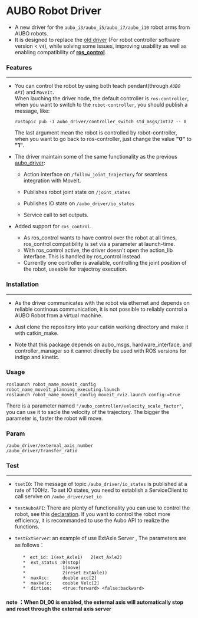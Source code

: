 # AUBO Robot Driver

* A new driver for the `aubo_i3/aubo_i5/aubo_i7/aubo_i10` robot arms from AUBO robots. <br>
* It is designed to replace the [old driver](https://github.com/auboliuxin/aubo_robot/tree/master/aubo_driver) (For robot controller software version < `V4`), while solving some issues, improving usability as well as enabling compatibility of [**ros_control**](http://wiki.ros.org/ros_control).
  
### Features
___

* You can control the robot by using both teach pendant(through *`AUBO API`*) and `MoveIt`.<br>
  When lauching the driver node, the default controller is `ros-controller`, when you want to switch to the `robot-controller`, you should publish a message, like:<br> 
  ```
  rostopic pub -1 aubo_driver/controller_switch std_msgs/Int32 -- 0
  ```
  The last argument mean the robot is controlled by robot-controller, when you want to go back to ros-controller, just change the value **"0"** to **"1"**.

* The driver maintain some of the same functionality as the previous [aubo_driver](https://github.com/auboliuxin/aubo_robot):

	* Action interface on `/follow_joint_trajectory` for seamless integration with MoveIt.

	* Publishes robot joint state on `/joint_states`

	* Publishes IO state on `/aubo_driver/io_states`

	* Service call to set outputs.

* Added support for `ros_control`.

	* As ros_control wants to have control over the robot at all times, ros_control compatibility is set via a parameter at launch-time.
	* With ros_control active, the driver doesn't open the action_lib interface. This is handled by ros_control instead.
	* Currently one controller is available, controlling the joint position of the robot, useable for trajectroy execution.

### Installation
---
* As the driver communicates with the robot via ethernet and depends on reliable continous communication, it is not possible to reliably control a AUBO Robot from a virtual machine.

* Just clone the repository into your catkin working directory and make it with catkin_make.

* Note that this package depends on aubo_msgs, hardware_interface, and controller_manager so it cannot directly be used with ROS versions for indigo and kinetic.

### Usage

```
roslaunch robot_name_moveit_config robot_name_moveit_planning_executing.launch
roslaunch robot_name_moveit_config moveit_rviz.launch config:=true
```
There is a parameter named `"/aubo_controller/velocity_scale_factor"`, you can use it to sacle the velocity of the trajectory. The bigger the parameter is, faster the robot will move.

### Param

```
/aubo_driver/external_axis_number
/aubo_driver/Transfer_ratio        
```


### Test
---
* `tsetIO`: The message of topic `/aubo_driver/io_states` is published at a rate of 100Hz. To set IO states, you need to establish a ServiceClient to call servive on `/aubo_driver/set_io`

* `testAuboAPI`: There are plenty of functionality you can use to control the robot, see this [declaration](https://github.com/lg609/aubo_robot/blob/master/aubo_driver/include/aubo_driver/servicehenterface.h). If you want to control the robot more efficiency, it is recommanded to use the Aubo API to realize the functions.

* `testExtServer`: an example of use ExtAxle Server , The parameters are as follows：

		 *　ext_id: 1(ext_Axle1)   2(ext_Axle2)
 		 *  ext_status :0(stop)
 		 *              1(move)
 		 *              2(reset ExtAxle))
 		 *  maxAcc:     double acc[2]
 		 *  maxVelc:    couble Velc[2]
 		 *  dirtion:    <true:forward> <false:backward>
		 
#### note ：When DI_00 is enabled, the external axis will automatically stop and reset through the external axis server

